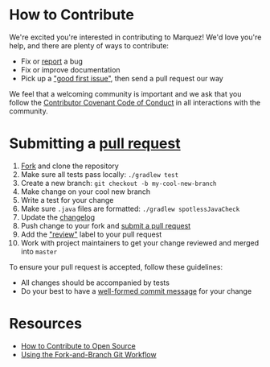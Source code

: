 # How to Contribute

We're excited you're interested in contributing to Marquez! We'd love you're help, and there are plenty of ways to contribute:

* Fix or [report](https://github.com/MarquezProject/marquez/issues/new) a bug
* Fix or improve documentation
* Pick up a ["good first issue"](https://github.com/MarquezProject/marquez/labels/good%20first%20issue), then send a pull request our way

We feel that a welcoming community is important and we ask that you follow the [Contributor Covenant Code of Conduct](CODE_OF_CONDUCT.md) in all interactions with the community.

# Submitting a [pull request](https://help.github.com/articles/about-pull-requests)

1. [Fork](https://github.com/MarquezProject/marquez/fork) and clone the repository
2. Make sure all tests pass locally: `./gradlew test`
3. Create a new branch: `git checkout -b my-cool-new-branch`
4. Make change on your cool new branch
5. Write a test for your change
6. Make sure `.java` files are formatted: `./gradlew spotlessJavaCheck`
7. Update the [changelog](https://github.com/MarquezProject/marquez/blob/master/CHANGELOG.md)
8. Push change to your fork and [submit a pull request](https://github.com/MarquezProject/marquez/compare)
9. Add the ["review"](https://github.com/MarquezProject/marquez/labels/review) label to your pull request
10. Work with project maintainers to get your change reviewed and merged into `master`

To ensure your pull request is accepted, follow these guidelines:

* All changes should be accompanied by tests
* Do your best to have a [well-formed commit message](https://tbaggery.com/2008/04/19/a-note-about-git-commit-messages.html) for your change

# Resources

* [How to Contribute to Open Source](https://opensource.guide/how-to-contribute)
* [Using the Fork-and-Branch Git Workflow](https://blog.scottlowe.org/2015/01/27/using-fork-branch-git-workflow)
